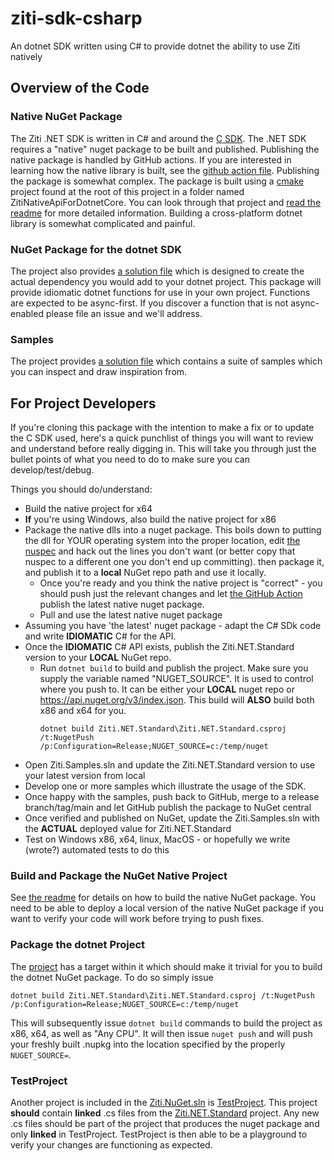 # ziti-sdk-csharp

An dotnet SDK written using C# to provide dotnet the ability to use Ziti natively

## Overview of the Code

### Native NuGet Package

The Ziti .NET SDK is written in C# and around the [C SDK](https://github.com/openziti/ziti-sdk-c). The .NET SDK requires a "native" nuget package
to be built and published. Publishing the native package is handled by GitHub actions. If you are interested in learning how the native library is
built, see the [github action file](.github/workflows/native-nuget-publish.yml). Publishing the package is somewhat complex.  The package is
built using a [cmake](https://cmake.org/) project found at the root of this project in a folder named ZitiNativeApiForDotnetCore. You can look
through that project and [read the readme](./ZitiNativeApiForDotnetCore/README.md) for more detailed information. Building a cross-platform dotnet
library is somewhat complicated and painful.

### NuGet Package for the dotnet SDK

The project also provides [a solution file](./Ziti.NuGet.sln) which is designed to create the actual dependency you would add to your dotnet
project. This package will provide idiomatic dotnet functions for use in your own project. Functions are expected to be async-first. If you
discover a function that is not async-enabled please file an issue and we'll address.

### Samples

The project provides [a solution file](./Ziti.Samples.sln) which contains a suite of samples which you can inspect and draw inspiration
from.

## For Project Developers

If you're cloning this package with the intention to make a fix or to update the C SDK used, here's a quick punchlist of things you will
want to review and understand before really digging in. This will take you through just the bullet points of what you need to do to make
sure you can develop/test/debug. 

Things you should do/understand:

* Build the native project for x64
* **If** you're using Windows, also build the native project for x86
* Package the native dlls into a nuget package. This boils down to putting the dll for YOUR operating system into the proper location,
  edit [the nuspec](./native-package.nuspec) and hack out the lines you don't want (or better copy that nuspec to a different one you
  don't end up committing). then package it, and publish it to a **local** NuGet repo path and use it locally.
  * Once you're ready and you think the native project is "correct" - you should push just the relevant changes and let 
    [the GitHub Action](https://github.com/openziti/ziti-sdk-csharp/actions/workflows/native-nuget-publish.yml) publish the latest 
    native nuget package. 
  * Pull and use the latest native nuget package
* Assuming you have 'the latest' nuget package - adapt the C# SDk code and write **IDIOMATIC** C# for the API.
* Once the **IDIOMATIC** C# API exists, publish the Ziti.NET.Standard version to your **LOCAL** NuGet repo.
  * Run `dotnet build` to build and publish the project. Make sure you supply the variable named "NUGET_SOURCE". It is used to control
    where you push to. It can be either your **LOCAL** nuget repo or https://api.nuget.org/v3/index.json. This build will **ALSO** 
    build both x86 and x64 for you.
    ```
    dotnet build Ziti.NET.Standard\Ziti.NET.Standard.csproj /t:NugetPush /p:Configuration=Release;NUGET_SOURCE=c:/temp/nuget
    ```
* Open Ziti.Samples.sln and update the Ziti.NET.Standard version to use your latest version from local
* Develop one or more samples which illustrate the usage of the SDK. 
* Once happy with the samples, push back to GitHub, merge to a release branch/tag/main and let GitHub publish the package to NuGet central
* Once verified and published on NuGet, update the Ziti.Samples.sln with the **ACTUAL** deployed value for Ziti.NET.Standard
* Test on Windows x86, x64, linux, MacOS - or hopefully we write (wrote?) automated tests to do this

### Build and Package the NuGet Native Project

See [the readme](./ZitiNativeApiForDotnetCore/README.md) for details on how to build the native NuGet package. You need to be able
to deploy a local version of the native NuGet package if you want to verify your code will work before trying to push fixes.

### Package the dotnet Project

The [project](./Ziti.NET.Standard/) has a target within it which should make it trivial for you to build the dotnet NuGet package. To do so
simply issue
```
dotnet build Ziti.NET.Standard\Ziti.NET.Standard.csproj /t:NugetPush /p:Configuration=Release;NUGET_SOURCE=c:/temp/nuget
```

This will subsequently issue `dotnet build` commands to build the project as x86, x64, as well as "Any CPU". It will then issue `nuget push`
and will push your freshly built .nupkg into the location specified by the properly `NUGET_SOURCE=`.

### TestProject

Another project is included in the [Ziti.NuGet.sln](./Ziti.NuGet.sln) is [TestProject](./TestProject). This project **should** contain
**linked** .cs files from the [Ziti.NET.Standard](./Ziti.NET.Standard) project. Any new .cs files should be part of the project that 
produces the nuget package and only **linked** in TestProject.  TestProject is then able to be a playground to verify your changes
are functioning as expected.

